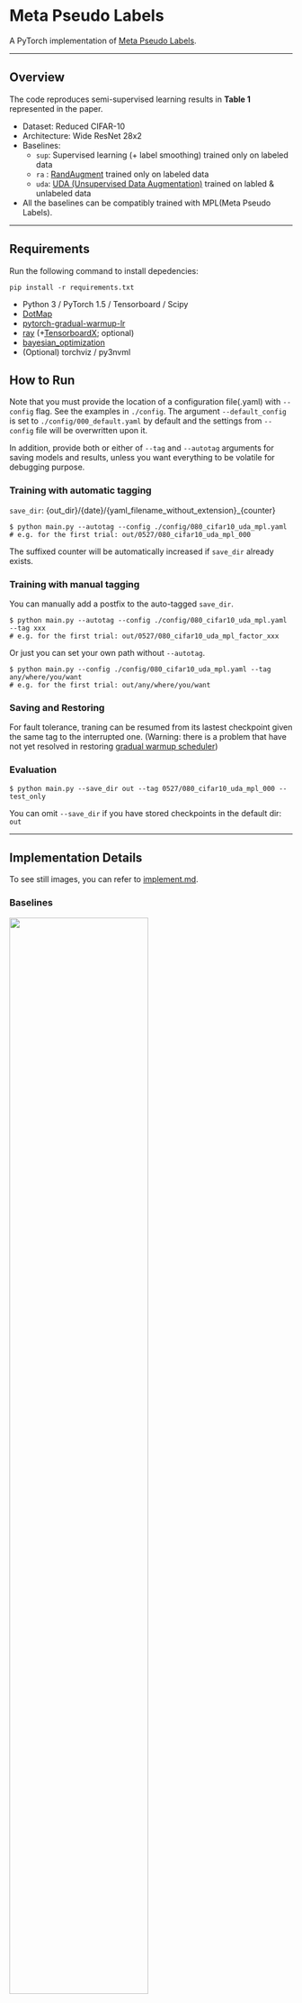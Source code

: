 # Meta Pseudo Labels
A PyTorch implementation of [Meta Pseudo Labels](https://arxiv.org/abs/2003.10580).

---

## Overview
The code reproduces semi-supervised learning results in **Table 1** represented in the paper.
* Dataset: Reduced CIFAR-10
* Architecture: Wide ResNet 28x2
* Baselines:
    * `sup`: Supervised learning (+ label smoothing) trained only on labeled data
    * `ra` : [RandAugment](https://arxiv.org/abs/1909.13719) trained only on labeled data
    * `uda`: [UDA (Unsupervised Data Augmentation)](https://arxiv.org/abs/1904.12848) trained on labled & unlabeled data
* All the baselines can be compatibly trained with MPL(Meta Pseudo Labels).
---
## Requirements
Run the following command to install depedencies:
```
pip install -r requirements.txt
```
* Python 3 / PyTorch 1.5 / Tensorboard / Scipy
* [DotMap](https://github.com/drgrib/dotmap)
* [pytorch-gradual-warmup-lr](https://github.com/ildoonet/pytorch-gradual-warmup-lr)
* [ray](https://github.com/ray-project/ray) (+[TensorboardX](https://github.com/lanpa/tensorboardX); optional)
* [bayesian_optimization](https://github.com/fmfn/BayesianOptimization)
* (Optional) torchviz / py3nvml

## How to Run
Note that you must provide the location of a configuration file(.yaml) with `--config` flag. See the examples in `./config`. The argument `--default_config` is set to `./config/000_default.yaml` by default and the settings from `--config` file will be overwritten upon it.

In addition, provide both or either of `--tag` and `--autotag` arguments for saving models and results, unless you want everything to be volatile for debugging purpose.

### Training with automatic tagging
`save_dir`: {out_dir}/{date}/{yaml_filename_without_extension}_{counter}
```
$ python main.py --autotag --config ./config/080_cifar10_uda_mpl.yaml
# e.g. for the first trial: out/0527/080_cifar10_uda_mpl_000
```
The suffixed counter will be automatically increased if `save_dir` already exists.

### Training with manual tagging
You can manually add a postfix to the auto-tagged `save_dir`.
```
$ python main.py --autotag --config ./config/080_cifar10_uda_mpl.yaml --tag xxx
# e.g. for the first trial: out/0527/080_cifar10_uda_mpl_factor_xxx
```
Or just you can set your own path without `--autotag`.
```
$ python main.py --config ./config/080_cifar10_uda_mpl.yaml --tag any/where/you/want
# e.g. for the first trial: out/any/where/you/want
```
### Saving and Restoring
For fault tolerance, traning can be resumed from its lastest checkpoint given the same tag to the interrupted one. (Warning: there is a problem that have not yet resolved in restoring [gradual warmup scheduler](https://github.com/ildoonet/pytorch-gradual-warmup-lr))

### Evaluation
```
$ python main.py --save_dir out --tag 0527/080_cifar10_uda_mpl_000 --test_only
```
You can omit `--save_dir` if you have stored checkpoints in the default dir: `out`

---
## Implementation Details
To see still images, you can refer to [implement.md](./implement.md).
### Baselines
<img src = "./figures/00_baseline.gif" width="70%">

To minimize duplicated code lines, baselines are implemented in a way where they share pipelines with others as much as possible. Basically, there exists two model templates which is represented as `model A` and `model B`, which can be alternatively replaced by 'student' or 'teacher' in MPL.  Baseline models take the place of `model A` and can be considered as stand-alone **student** model. This design choice was made to ease the reproduction of their incremental hyperparameter search scheme described in the parer.

### Baselines + MPL
<img src = "./figures/10_baseline_mpl.gif" width="70%">

When MPL comes on the stage, you `model A` who was previously taking a role of a student will now be the teacher while keeping the same augmentation pipelines tagged along with it. Then `model B` will be the new student who never sees the labeled data but only the guides the teacher offers. Note that you always evaluate the student after the training ends regardless of whether its MPL or non-MPL model.

### Two Phases Training of MPL
<img src = "./figures/20_two_phases.gif" width="70%">

At each training step, in turn, we train student and teacher as described in the paper. The only thing we have to take caution is that when student is updated according to the guidance of the teacher, it has to create computational graphs of that updating operation, which is not the case in general, in preparation for backpropagating the signal down to the teacher afterwards.

---

## Result (in progress)

| WResNet 28x2          | Paper (top-1)         | Our (top-1)           |
|-----------------------|----------------------:|----------------------:|
| Supervised            | 82.14 &plusmn; 0.25   | 81.22%                |
| Label Smoothing       | 82.21 &plusmn; 0.18   | 80.88%                |
| Supervised + **MPL**  | 83.71 &plusmn; 0.21   | 82.63%                |
| RandAugment           | 85.53 &plusmn; 0.25   | 84.64%                |
| RandAugment + **MPL** | 87.55 &plusmn; 0.14   | Ongoing               |
| UDA                   | 94.53 &plusmn; 0.18   | Ongoing               |
| UDA + **MPL**         | 96.11 &plusmn; 0.07   | Ongoing               |

- For `Supervised` baseline and the MPL-augmented version, we tuned the hyperparameters from scratch, not following the incremental method described in the paper.
- It is highly likely that experiments that will follow on `RandAugment` can improve more. In the last experiment, we set training steps to be 100K which seemed to be too short as the performance improved even a few steps before the training steps ran out.  
- Experiments on `UDA` is still ongoing. We found a bug in the code and had it fixed, so we have to re-tune hyperparameters, which will take hours. We found that UDA baseline outperformed the rest in despite of the incomplete settings, and hope that UDA + MLP will perform even better. A question of time.

---

## Findings
- `Lable Smoothing` does not seem to contribute at all. When we searched the hyperparameters within relatively wide ranges, the estimated value was even an order of magnitude smaller than the reasonable start point 0.1.
- In the paper, they scaled both number of labeled data and training steps down to 10% for cost efficiency. However, in our conditions, those parameters found in the reduced scale did not extend to the full scale scenario.
- With the `Supervised` baseline, even if we cut the MPL gradient coming toward the teacher, the student shows comparable performance compared to the MPL-driven version. Need to do some ablation tests to validate the effect of MPL gradient apart from knowledge distillation relying on the UDA-augmented teacher.
- If you tune prediction sharpening techniques in UDA along with TSA scheduling in the aforementioned reduced scale, model can cheat  

---

## Features
### Gradient-of-gradient Traceable Module Parameters
With the standard PyTorch APIs, model parameters cannot keep track of `grad_fn` since `torch.nn.Parameter` is not meant to be a non-leaf tensor. One could be able to build models with normal tensors and functions in `torch.nn.functional` with one's own hands, yet it might be quite painful when their complexities are large enough. To bypass this, we use a simple trick where `torch.nn.Parameter` of the module is switched over to `torch.Tensor`. Thus, it can retain computational graphs for second order gradients while not losing compatibility with `torch.nn.Module`.

### Module Optimizer
We cannot use subclasses of `torch.optim.Opimizer` along with the trick aforementioned for two reasons: 1) they cannot build graphs of 'gradient descent of gradient descent' since `.step()` is decorated with `torch.no_grad()`, 2) even if they could, they keep references of given parameters and update them with in-place assignments, which hinders second order graph building as well. To tackle issue, we use novel optimizers that posses the references of modules so that it can directly modify the parameters without relying on in-place operation.
```Python
from optim.sgd import SGD
optim = SGD([{'module': model.base},
             {'module': model.classifier, 'lr': 1e-3}
            ], lr=1e-2, momentum=0.9)
```

### Preprocessing RandAugment in UDA
By setting `uda.preproc_epochs` to an integer larger than 0 in the .yaml configuration file, you can simulate the RandAugment results during that amount of epochs and save them in the disk. As many workers as specified by `uda.preproc_workers` will be involved to pay reasonable portion (but not all) of the total augmentation cost in advance instead of amortizing it at each instance sampling. (Yet, no speed gain probably from slow file I/O in HDD.)

### Hyperparameter Tunning using RAY
You can run hyperparameter tuning with the command:
```
$ python tune.py --autotag --config ./config/080_cifar10_uda_mpl.yaml
```
The result will be saved via a file stream if you specified any type of tags. The constraints of the search algorithm has to be set in the .yaml configuration file under the key `tune`. We use [Ray framework](https://github.com/ray-project/ray) under the hood with Bayesian search algorithm and Asyncronous HyperBand scheduler. See the [Ray documentation](https://docs.ray.io/en/master/) for details.

### GPU Profiling
This project includes a GPU memory profiler for debugging OOM problems.
If you assign a GPU ID to the environment variable `$(DEBUG_DEVICE)`, the model will be uploaded to that GPU while tracing its usuage throughout the iterations.
```
$ DEBUG_DEVICE=0 python train.py --config ./config/080_cifar10_uda_mpl.yaml
```
It is recommended to consider [pytorch_memlab](https://github.com/Stonesjtu/pytorch_memlab/blob/master/README.md) for the same purpose.
#### Global Trace
```python
from gpu_profile import GPUProfiler

gpu_profiler = GPUProfiler.instance(
  gpu_id=int(os.environ['DEBUG_DEVICE']),
  tensor_sizes=False,   # shows new and deleted tensor
  ignore_external=True, # ignore trace calls from out of the project
  show_diff_only=True,  # print only when memory ususage differs
  console_out=True,     # activate console output besides the default file logging.
  white_list=['optim.units'],  # restrict the scope into {module_name}.{function_name}
  black_list=['optim.units.test'],   # the ones you want to exclude from the scope
  info_arg_names=['step', 'n'],      # local variables you want to check
  condition={'step': lambda step: step == 2},  # additional break condition
  )
gpu_profiler.global_set_trace()
```
#### Local Trace
```python
# other_module.py
import get_data, model, criterion
from gpu_profile import GPUProfiler

x = get_data()
# GPUProfiler is a singleton class   
# that can be called globally after once being initialized
with GPUProfiler.get_instance():
    y = model(x)
loss = criterion(y_pred, y)
```
---

## Trouble Shooting
- When you assign a new tensor to an existing tensor, make sure `__del__` of `.grad` to be called before its tensor's is called. In usual cases, one would not bother, but here we are dealing with `.grad` with `grad_fn`. It seems that destructing those multi-level references could not be treated properly, which can lead to dreadful GPU memory leaks.

